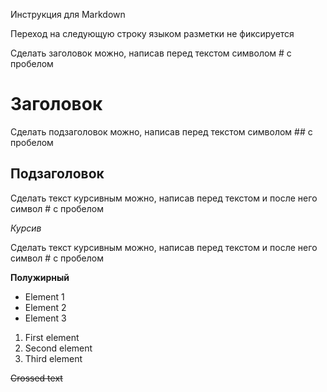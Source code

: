 Инструкция для Markdown

Переход на следующую строку языком разметки не фиксируется

Сделать заголовок можно, написав перед текстом символом # с пробелом

# Заголовок

Сделать подзаголовок можно, написав перед текстом символом ## с пробелом

## Подзаголовок

Сделать текст курсивным можно, написав перед текстом и после него символ # с пробелом

*Курсив*

Сделать текст курсивным можно, написав перед текстом и после него символ # с пробелом

**Полужирный**

* Element 1
* Element 2
* Element 3

1. First element
2. Second element
3. Third element

~~Crossed text~~
